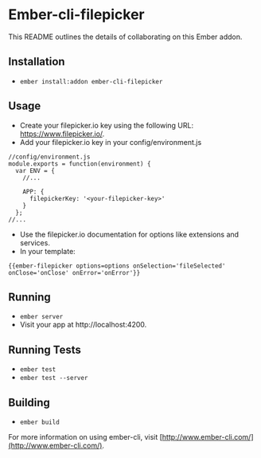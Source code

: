 # Ember-cli-filepicker

This README outlines the details of collaborating on this Ember addon.

## Installation

* `ember install:addon ember-cli-filepicker`

## Usage
* Create your filepicker.io key using the following URL: https://www.filepicker.io/.
* Add your filepicker.io key in your config/environment.js
```
//config/environment.js 
module.exports = function(environment) {
  var ENV = {
    //...

    APP: {
      filepickerKey: '<your-filepicker-key>'
    }
  };
//...
```
* Use the filepicker.io documentation for options like extensions and services.
* In your template:
```
{{ember-filepicker options=options onSelection='fileSelected' onClose='onClose' onError='onError'}}
```

## Running

* `ember server`
* Visit your app at http://localhost:4200.

## Running Tests

* `ember test`
* `ember test --server`

## Building

* `ember build`

For more information on using ember-cli, visit [http://www.ember-cli.com/](http://www.ember-cli.com/).
